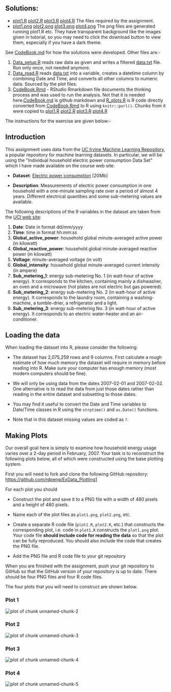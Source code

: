 ## Solutions:
-  [plot1.R](plot1.R) [plot2.R](plot2.R) [plot3.R](plot3.R) [plot4.R](plot4.R) The files required by the assignment.
-  [plot1.png](plot1.png) [plot2.png](plot2.png) [plot3.png](plot3.png) [plot4.png](plot4.png) The png files are generated running plot1.R etc. They have transparent background like the images given in tutorial, so you may need to click the download button to view them, especially if you have a dark theme.

See [CodeBook.md](CodeBook.md) for how the solutions were developed. Other files are:-

1.  [Data_setup.R](Data_setup.R) reads raw data as given and writes a filtered [data.txt](data.txt) file. Run only once, not needed anymore.
2.  [Data_read.R](Data_read.R) reads [data.txt](data.txt) into a variable, creates a datetime column by combining Date and Time, and converts all other columns to numeric data. Sourced by the plot files.
3.  [CodeBook.Rmd](CodeBook.Rmd) - RStudio Rmarkdown file documents the thinking process and was used to run the analysis. Not that it is needed here.[CodeBook.md](CodeBook.md) is github markdown and [R_plots.R](R_plots.R) is R code directly converted from [CodeBook.Rmd](CodeBook.Rmd) to R using `knitr::purl()`. Chunks from it were copied to [plot1.R](plot1.R) [plot2.R](plot2.R) [plot3.R](plot3.R) [plot4.R](plot4.R)

The instructions for the exercise are given below:-

## Introduction

This assignment uses data from the <a href="http://archive.ics.uci.edu/ml/">UC Irvine Machine Learning Repository</a>, a popular repository for machine learning datasets. In particular, we will be using the "Individual household electric power consumption Data Set" which I have made available on the course web site:

-   <b>Dataset</b>: <a href="https://d396qusza40orc.cloudfront.net/exdata%2Fdata%2Fhousehold_power_consumption.zip">Electric power consumption</a> [20Mb]

-   <b>Description</b>: Measurements of electric power consumption in one household with a one-minute sampling rate over a period of almost 4 years. Different electrical quantities and some sub-metering values are available.

The following descriptions of the 9 variables in the dataset are taken from the <a href="https://archive.ics.uci.edu/ml/datasets/Individual+household+electric+power+consumption">UCI web site</a>:

<ol>

<li><b>Date</b>: Date in format dd/mm/yyyy</li>

<li><b>Time</b>: time in format hh:mm:ss</li>

<li><b>Global_active_power</b>: household global minute-averaged active power (in kilowatt)</li>

<li><b>Global_reactive_power</b>: household global minute-averaged reactive power (in kilowatt)</li>

<li><b>Voltage</b>: minute-averaged voltage (in volt)</li>

<li><b>Global_intensity</b>: household global minute-averaged current intensity (in ampere)</li>

<li><b>Sub_metering_1</b>: energy sub-metering No. 1 (in watt-hour of active energy). It corresponds to the kitchen, containing mainly a dishwasher, an oven and a microwave (hot plates are not electric but gas powered).</li>

<li><b>Sub_metering_2</b>: energy sub-metering No. 2 (in watt-hour of active energy). It corresponds to the laundry room, containing a washing-machine, a tumble-drier, a refrigerator and a light.</li>

<li><b>Sub_metering_3</b>: energy sub-metering No. 3 (in watt-hour of active energy). It corresponds to an electric water-heater and an air-conditioner.</li>

</ol>

## Loading the data

When loading the dataset into R, please consider the following:

-   The dataset has 2,075,259 rows and 9 columns. First calculate a rough estimate of how much memory the dataset will require in memory before reading into R. Make sure your computer has enough memory (most modern computers should be fine).

-   We will only be using data from the dates 2007-02-01 and 2007-02-02. One alternative is to read the data from just those dates rather than reading in the entire dataset and subsetting to those dates.

-   You may find it useful to convert the Date and Time variables to Date/Time classes in R using the `strptime()` and `as.Date()` functions.

-   Note that in this dataset missing values are coded as `?`.

## Making Plots

Our overall goal here is simply to examine how household energy usage varies over a 2-day period in February, 2007. Your task is to reconstruct the following plots below, all of which were constructed using the base plotting system.

First you will need to fork and clone the following GitHub repository: <https://github.com/rdpeng/ExData_Plotting1>

For each plot you should

-   Construct the plot and save it to a PNG file with a width of 480 pixels and a height of 480 pixels.

-   Name each of the plot files as `plot1.png`, `plot2.png`, etc.

-   Create a separate R code file (`plot1.R`, `plot2.R`, etc.) that constructs the corresponding plot, i.e. code in `plot1.R` constructs the `plot1.png` plot. Your code file **should include code for reading the data** so that the plot can be fully reproduced. You should also include the code that creates the PNG file.

-   Add the PNG file and R code file to your git repository

When you are finished with the assignment, push your git repository to GitHub so that the GitHub version of your repository is up to date. There should be four PNG files and four R code files.

The four plots that you will need to construct are shown below.

### Plot 1

![plot of chunk unnamed-chunk-2](figure/unnamed-chunk-2.png)

### Plot 2

![plot of chunk unnamed-chunk-3](figure/unnamed-chunk-3.png)

### Plot 3

![plot of chunk unnamed-chunk-4](figure/unnamed-chunk-4.png)

### Plot 4

![plot of chunk unnamed-chunk-5](figure/unnamed-chunk-5.png)


